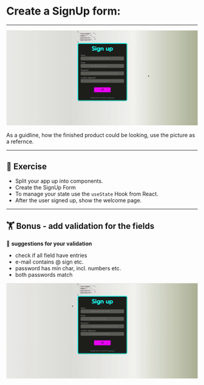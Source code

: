 # Create a SignUp form:

---
![](signUp.gif)

As a guidline, how the finished product could be looking, use the picture as a refernce. 

---

## :cartwheeling: Exercise

- Split your app up into components.
- Create the SignUp Form
- To manage your state use the `useState` Hook from React.
- After the user signed up, show the welcome page.
---
## :weight_lifting: Bonus - add validation for the fields

:mag_right: **suggestions for your validation**

- check if all field have entries
- e-mail contains @ sign etc. 
- password has min char, incl. numbers etc.
- both passwords match


![](signUp-errors.gif)



